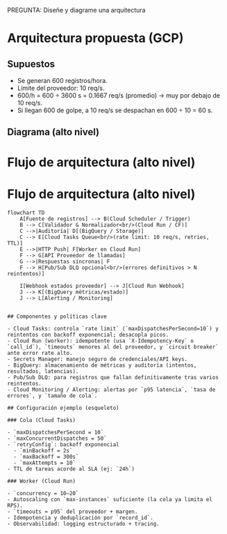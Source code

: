 PREGUNTA: Diseñe y diagrame una arquitectura

# Arquitectura propuesta (GCP)

## Supuestos

- Se generan 600 registros/hora.
- Límite del proveedor: 10 req/s.
- 600/h = 600 ÷ 3600 s = 0.1667 req/s (promedio) → muy por debajo de 10 req/s.
- Si llegan 600 de golpe, a 10 req/s se despachan en 600 ÷ 10 = 60 s.

## Diagrama (alto nivel)

# Flujo de arquitectura (alto nivel)

# Flujo de arquitectura (alto nivel)

```mermaid
flowchart TD
    A[Fuente de registros] --> B(Cloud Scheduler / Trigger)
    B --> C[Validador & Normalizador<br/>(Cloud Run / CF)]
    C -->|Auditoría| D[(BigQuery / Storage)]
    C --> E[Cloud Tasks Queue<br/>(rate limit: 10 req/s, retries, TTL)]
    E -->|HTTP Push| F[Worker en Cloud Run]
    F --> G[API Proveedor de llamadas]
    G -->|Respuestas síncronas| F
    F --> H[Pub/Sub DLQ opcional<br/>(errores definitivos > N reintentos)]

    I[Webhook estados proveedor] --> J[Cloud Run Webhook]
    J --> K[(BigQuery métricas/estado)]
    J --> L[Alerting / Monitoring]


## Componentes y políticas clave

- Cloud Tasks: controla `rate limit` (`maxDispatchesPerSecond=10`) y reintentos con backoff exponencial; desacopla picos.
- Cloud Run (worker): idempotente (usa `X-Idempotency-Key` o `call_id`), `timeouts` menores al del proveedor, y `circuit breaker` ante error rate alto.
- Secrets Manager: manejo seguro de credenciales/API keys.
- BigQuery: almacenamiento de métricas y auditoría (intentos, resultados, latencias).
- Pub/Sub DLQ: para registros que fallan definitivamente tras varios reintentos.
- Cloud Monitoring / Alerting: alertas por `p95 latencia`, `tasa de errores`, y `tamaño de cola`.

## Configuración ejemplo (esqueleto)

### Cola (Cloud Tasks)

- `maxDispatchesPerSecond = 10`
- `maxConcurrentDispatches = 50`
- `retryConfig`: backoff exponencial  
  - `minBackoff = 2s`  
  - `maxBackoff = 300s`  
  - `maxAttempts = 10`
- TTL de tareas acorde al SLA (ej: `24h`)

### Worker (Cloud Run)

- `concurrency = 10–20`
- Autoscaling con `max-instances` suficiente (la cola ya limita el RPS).
- `timeouts ≈ p95` del proveedor + margen.
- Idempotencia y deduplicación por `record_id`.
- Observabilidad: logging estructurado + tracing.

